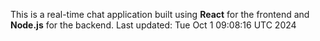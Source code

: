 This is a real-time chat application built using **React** for the frontend and **Node.js** for the backend.
Last updated: Tue Oct  1 09:08:16 UTC 2024
